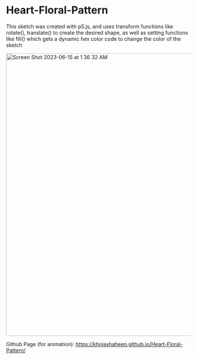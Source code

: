 # Heart-Floral-Pattern
This sketch was created with p5.js, and uses transform functions like rotate(), translate() to create the desired shape, as well as setting functions like fill() which gets a dynamic hex color code to change the color of the sketch

<img width="772" alt="Screen Shot 2023-06-15 at 1 36 32 AM" src="https://github.com/khojashaheen/Heart-Floral-Pattern/assets/132402838/54038e41-bf56-421b-8a74-e3e5d12e27f5">

Github Page (for animation): https://khojashaheen.github.io/Heart-Floral-Pattern/
